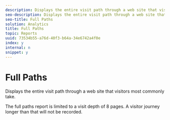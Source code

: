 ```yaml
---
description: Displays the entire visit path through a web site that visitors most commonly take.
seo-description: Displays the entire visit path through a web site that visitors most commonly take.
seo-title: Full Paths
solution: Analytics
title: Full Paths
topic: Reports
uuid: 73534b55-a76d-40f3-b64a-34e6742a4f0e
index: y
internal: n
snippet: y
---
```


# Full Paths

Displays the entire visit path through a web site that visitors most commonly take.

The full paths report is limited to a visit depth of 8 pages. A visitor journey longer than that will not be recorded. 
